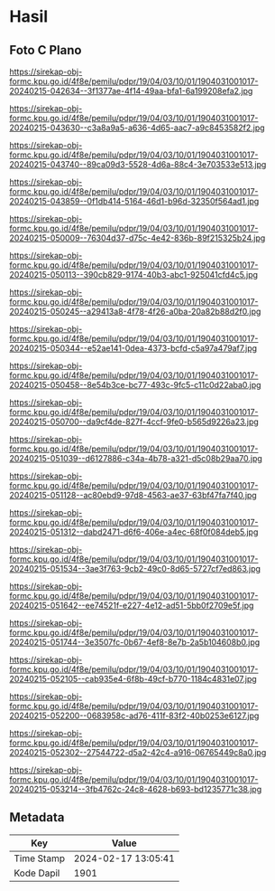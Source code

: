 # Hasil

## Foto C Plano

https://sirekap-obj-formc.kpu.go.id/4f8e/pemilu/pdpr/19/04/03/10/01/1904031001017-20240215-042634--3f1377ae-4f14-49aa-bfa1-6a199208efa2.jpg

https://sirekap-obj-formc.kpu.go.id/4f8e/pemilu/pdpr/19/04/03/10/01/1904031001017-20240215-043630--c3a8a9a5-a636-4d65-aac7-a9c8453582f2.jpg

https://sirekap-obj-formc.kpu.go.id/4f8e/pemilu/pdpr/19/04/03/10/01/1904031001017-20240215-043740--89ca09d3-5528-4d6a-88c4-3e703533e513.jpg

https://sirekap-obj-formc.kpu.go.id/4f8e/pemilu/pdpr/19/04/03/10/01/1904031001017-20240215-043859--0f1db414-5164-46d1-b96d-32350f564ad1.jpg

https://sirekap-obj-formc.kpu.go.id/4f8e/pemilu/pdpr/19/04/03/10/01/1904031001017-20240215-050009--76304d37-d75c-4e42-836b-89f215325b24.jpg

https://sirekap-obj-formc.kpu.go.id/4f8e/pemilu/pdpr/19/04/03/10/01/1904031001017-20240215-050113--390cb829-9174-40b3-abc1-925041cfd4c5.jpg

https://sirekap-obj-formc.kpu.go.id/4f8e/pemilu/pdpr/19/04/03/10/01/1904031001017-20240215-050245--a29413a8-4f78-4f26-a0ba-20a82b88d2f0.jpg

https://sirekap-obj-formc.kpu.go.id/4f8e/pemilu/pdpr/19/04/03/10/01/1904031001017-20240215-050344--e52ae141-0dea-4373-bcfd-c5a97a479af7.jpg

https://sirekap-obj-formc.kpu.go.id/4f8e/pemilu/pdpr/19/04/03/10/01/1904031001017-20240215-050458--8e54b3ce-bc77-493c-9fc5-c11c0d22aba0.jpg

https://sirekap-obj-formc.kpu.go.id/4f8e/pemilu/pdpr/19/04/03/10/01/1904031001017-20240215-050700--da9cf4de-827f-4ccf-9fe0-b565d9226a23.jpg

https://sirekap-obj-formc.kpu.go.id/4f8e/pemilu/pdpr/19/04/03/10/01/1904031001017-20240215-051039--d6127886-c34a-4b78-a321-d5c08b29aa70.jpg

https://sirekap-obj-formc.kpu.go.id/4f8e/pemilu/pdpr/19/04/03/10/01/1904031001017-20240215-051128--ac80ebd9-97d8-4563-ae37-63bf47fa7f40.jpg

https://sirekap-obj-formc.kpu.go.id/4f8e/pemilu/pdpr/19/04/03/10/01/1904031001017-20240215-051312--dabd2471-d6f6-406e-a4ec-68f0f084deb5.jpg

https://sirekap-obj-formc.kpu.go.id/4f8e/pemilu/pdpr/19/04/03/10/01/1904031001017-20240215-051534--3ae3f763-9cb2-49c0-8d65-5727cf7ed863.jpg

https://sirekap-obj-formc.kpu.go.id/4f8e/pemilu/pdpr/19/04/03/10/01/1904031001017-20240215-051642--ee74521f-e227-4e12-ad51-5bb0f2709e5f.jpg

https://sirekap-obj-formc.kpu.go.id/4f8e/pemilu/pdpr/19/04/03/10/01/1904031001017-20240215-051744--3e3507fc-0b67-4ef8-8e7b-2a5b104608b0.jpg

https://sirekap-obj-formc.kpu.go.id/4f8e/pemilu/pdpr/19/04/03/10/01/1904031001017-20240215-052105--cab935e4-6f8b-49cf-b770-1184c4831e07.jpg

https://sirekap-obj-formc.kpu.go.id/4f8e/pemilu/pdpr/19/04/03/10/01/1904031001017-20240215-052200--0683958c-ad76-411f-83f2-40b0253e6127.jpg

https://sirekap-obj-formc.kpu.go.id/4f8e/pemilu/pdpr/19/04/03/10/01/1904031001017-20240215-052302--27544722-d5a2-42c4-a916-06765449c8a0.jpg

https://sirekap-obj-formc.kpu.go.id/4f8e/pemilu/pdpr/19/04/03/10/01/1904031001017-20240215-053214--3fb4762c-24c8-4628-b693-bd1235771c38.jpg


## Metadata

| Key        | Value               |
| ---------- | ------------------- |
| Time Stamp | 2024-02-17 13:05:41 |
| Kode Dapil | 1901                |




